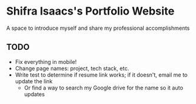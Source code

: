 # Shifra Isaacs's Portfolio Website
A space to introduce myself and share my professional accomplishments

## TODO
- Fix everything in mobile!
- Change page names: project, tech stack, etc.
- Write test to determine if resume link works; if it doesn't, email me to update the link
  - Or find a way to search my Google drive for the name so it auto updates

